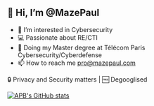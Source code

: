 ## 👋 Hi, I’m @MazePaul
- 👀 I’m interested in Cybersecurity
- 💻 Passionate about RE/CTI 
- 📝 Doing my Master degree at Télécom Paris Cybersecurity/Cyberdefense
- 📫 How to reach me pro@mazepaul.com

🔒 Privacy and Security matters | 🆓 Degooglised


[![APB's GitHub stats](https://github-readme-stats.vercel.app/api?username=MazePaul&show_icons=true&theme=tokyonight)](https://github.com/MazePaul)
